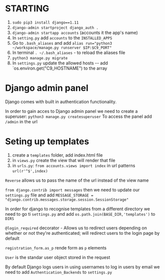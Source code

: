 # STARTING

1. `sudo pip3 install django==1.11`
2. `django-admin startproject django_auth .`
3. `django-admin startapp accounts` (accounts it the app's name)
4. In `setting.py` add `accounts` to the  `INSTALLED_APPS`
5. Go to `.bash_aliases` and add  `alias run="python3 ~/workspace/manage.py runserver $IP:$C9_PORT"`
6. In terminal `. ~/.bash_aliases` - to reload the aliases file
7. `python3 manage.py migrate`
8. In `settings.py` update the allowed hosts -- add `os.environ.get("C9_HOSTNAME") to the array

# Django admin panel 

Django comes with built in authentication functionality.

In order to gain acces to Django admin panel we need to create a superuser:
`python3 manage.py createsuperuser`
To access the panel add `/admin` in the url

# Seting up templates
1. create a `templates` folder, add index.html file
2. in `views.py` create the view that will render that file
3. in `urls.py`: `from accounts.views import index` 
    in url patterns `url(r'^$',index)`

`Reverse` allows us to pass the name of the url instead of the view name

`from django.contrib import messages` then we need to update our `settings.py` file
and add `MESSAGE_STORAGE = "django.contrib.messages.storage.session.SessionStorage"`

In order for django to recognise templates from a different directory we need to go
ti `settings.py` and add `os.path.join(BASE_DIR,'templates')` to `DIRS`

`@login_required` decorator - Allows us to redirect users depending on whether or not they're authenticated;
will redirect users to the login page by default

`registration_form.as_p` rende form as `p` elements

`User` is the standar user object stored in the request

By default Django logs users in using usernames to log in users by email we need
to add `Authentication_Backends` to `settings.py`